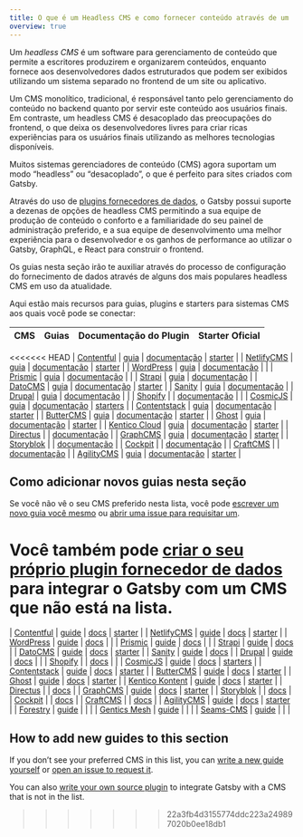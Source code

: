 ```yaml
---
title: O que é um Headless CMS e como fornecer conteúdo através de um
overview: true
---
```


Um _headless CMS_ é um software para gerenciamento de conteúdo que permite a escritores produzirem e organizarem conteúdos, enquanto fornece aos desenvolvedores dados estruturados que podem ser exibidos utilizando um sistema separado no frontend de um site ou aplicativo. 

Um CMS monolítico, tradicional, é responsável tanto pelo gerenciamento do conteúdo no backend quanto por servir este conteúdo aos usuários finais. Em contraste, um headless CMS é desacoplado das preocupações do frontend, o que deixa os desenvolvedores livres para criar ricas experiências para os usuários finais utilizando as melhores tecnologias disponíveis.

Muitos sistemas gerenciadores de conteúdo (CMS) agora suportam um modo “headless” ou “desacoplado”, o que é perfeito para sites criados com Gatsby.

Através do uso de [plugins fornecedores de dados](/plugins/?=source), o Gatsby possui suporte a dezenas de opções de headless CMS permitindo a sua equipe de produção de conteúdo o conforto e a familiaridade do seu painel de administração preferido, e a sua equipe de desenvolvimento uma melhor experiência para o desenvolvedor e os ganhos de performance ao utilizar o Gatsby, GraphQL, e React para construir o frontend.

Os guias nesta seção irão te auxiliar através do processo de configuração do fornecimento de dados através de alguns dos mais populares headless CMS em uso da atualidade.
<GuideList slug={props.slug} />

<!--
  A ordenação nesta seção é direcionada pelos downloads dos plugins do Gatsby (/plugins/?=gatsby-source-) & pelo tamaho/adoção do fornecedor do CMS.
-->

Aqui estão mais recursos para guias, plugins e starters para sistemas CMS aos quais você pode se conectar:

| CMS                                           | Guias                                                                           | Documentação do Plugin                                          | Starter Oficial                                                    |
| --------------------------------------------- | -------------------------------------------------------------------------------- | ---------------------------------------------------- | ------------------------------------------------------------------- |
<<<<<<< HEAD
| [Contentful](https://www.contentful.com/)     | [guia](/docs/sourcing-from-contentful/)                                         | [documentação](/packages/gatsby-source-contentful)           | [starter](/starters/contentful-userland/gatsby-contentful-starter/) |
| [NetlifyCMS](https://www.netlifycms.org/)     | [guia](/docs/sourcing-from-netlify-cms/)                                        | [documentação](/packages/gatsby-plugin-netlify-cms)          | [starter](/starters/netlify-templates/gatsby-starter-netlify-cms/)  |
| [WordPress](https://www.wordpress.com/)       | [guia](/docs/sourcing-from-wordpress/)                                          | [documentação](/packages/gatsby-source-wordpress)            |                                                                     |
| [Prismic](https://www.prismic.io/)            | [guia](/docs/sourcing-from-prismic/)                                            | [documentação](/packages/gatsby-source-prismic)              |                                                                     |
| [Strapi](https://strapi.io/)                  | [guia](/blog/2018-1-18-strapi-and-gatsby/)                                      | [documentação](/packages/gatsby-source-strapi)               |
| [DatoCMS](https://www.datocms.com/)           | [guia](https://www.gatsbyjs.com/guides/datocms/)                                | [documentação](/packages/gatsby-source-datocms)              | [starter](/starters/datocms/gatsby-portfolio/)                      |
| [Sanity](https://www.sanity.io/)              | [guia](/docs/sourcing-from-sanity)                                              | [documentação](/packages/gatsby-source-sanity/)              |
| [Drupal](https://www.drupal.com/)             | [guia](/docs/sourcing-from-drupal/)                                             | [documentação](/packages/gatsby-source-drupal)               |                                                                     |
| [Shopify](https://www.shopify.com/)           |                                                                                  | [documentação](/packages/gatsby-source-shopify)              |                                                                     |
| [CosmicJS](https://cosmicjs.com/)             | [guia](/blog/2018-06-07-build-a-gatsby-blog-using-the-cosmic-js-source-plugin/) | [documentação](/packages/gatsby-source-cosmicjs)             | [starters](/starters/?s=cosmicjs&v=2)                               |
| [Contentstack](https://www.contentstack.com/) | [guia](/docs/sourcing-from-contentstack)                                        | [documentação](/packages/gatsby-source-contentstack)         | [starter](/starters/contentstack/gatsby-starter-contentstack/)      |
| [ButterCMS](https://buttercms.com/)           | [guia](/docs/sourcing-from-buttercms/)                                          | [documentação](/packages/gatsby-source-buttercms)            | [starter](/starters/ButterCMS/gatsby-starter-buttercms/)            |
| [Ghost](https://ghost.org/)                   | [guia](/docs/sourcing-from-ghost/)                                              | [documentação](/packages/gatsby-source-ghost/)               | [starter](/starters/TryGhost/gatsby-starter-ghost/)                 |
| [Kentico Cloud](https://kenticocloud.com/)    | [guia](/docs/sourcing-from-kentico-cloud)                                       | [documentação](/packages/gatsby-source-kentico-cloud)        | [starter](/starters/Kentico/gatsby-starter-kentico-cloud/)          |
| [Directus](https://directus.io/)              |                                                                                  | [documentação](/packages/gatsby-source-directus)             |
| [GraphCMS](https://graphcms.com/)             | [guia](/docs/sourcing-from-graphcms)                                            | [documentação](/packages/gatsby-source-graphql)              | [starter](/starters/GraphCMS/gatsby-graphcms-tailwindcss-example/)  |
| [Storyblok](https://www.storyblok.com/)       |                                                                                  | [documentação](/packages/gatsby-source-storyblok)            |
| [Cockpit](https://getcockpit.com/)            |                                                                                  | [documentação](/packages/gatsby-plugin-cockpit)              |
| [CraftCMS](https://craftcms.com/)             |                                                                                  | [documentação](/packages/gatsby-source-craftcms)             |
| [AgilityCMS](https://agilitycms.com/)         | [guia](/docs/sourcing-from-agilitycms/)                                         | [documentação](/packages/@agility/gatsby-source-agilitycms/) | [starter](/starters/agility/agility-gatsby-starter/)                |

## Como adicionar novos guias nesta seção

Se você não vê o seu CMS preferido nesta lista, você pode [escrever um novo guia você mesmo](/contributing/how-to-contribute/) ou [abrir uma issue para requisitar um](https://github.com/gatsbyjs/gatsby/issues/new/choose).

Você também pode [criar o seu próprio plugin fornecedor de dados](/docs/creating-a-source-plugin/) para integrar o Gatsby com um CMS que não está na lista.
=======
| [Contentful](https://www.contentful.com/)     | [guide](/docs/sourcing-from-contentful/)                                         | [docs](/packages/gatsby-source-contentful)           | [starter](/starters/contentful-userland/gatsby-contentful-starter/) |
| [NetlifyCMS](https://www.netlifycms.org/)     | [guide](/docs/sourcing-from-netlify-cms/)                                        | [docs](/packages/gatsby-plugin-netlify-cms)          | [starter](/starters/netlify-templates/gatsby-starter-netlify-cms/)  |
| [WordPress](https://www.wordpress.com/)       | [guide](/docs/sourcing-from-wordpress/)                                          | [docs](/packages/gatsby-source-wordpress)            |                                                                     |
| [Prismic](https://www.prismic.io/)            | [guide](/docs/sourcing-from-prismic/)                                            | [docs](/packages/gatsby-source-prismic)              |                                                                     |
| [Strapi](https://strapi.io/)                  | [guide](/blog/2018-1-18-strapi-and-gatsby/)                                      | [docs](/packages/gatsby-source-strapi)               |
| [DatoCMS](https://www.datocms.com/)           | [guide](https://www.gatsbyjs.com/guides/datocms/)                                | [docs](/packages/gatsby-source-datocms)              | [starter](/starters/datocms/gatsby-portfolio/)                      |
| [Sanity](https://www.sanity.io/)              | [guide](/docs/sourcing-from-sanity)                                              | [docs](/packages/gatsby-source-sanity/)              |
| [Drupal](https://www.drupal.com/)             | [guide](/docs/sourcing-from-drupal/)                                             | [docs](/packages/gatsby-source-drupal)               |                                                                     |
| [Shopify](https://www.shopify.com/)           |                                                                                  | [docs](/packages/gatsby-source-shopify)              |                                                                     |
| [CosmicJS](https://cosmicjs.com/)             | [guide](/blog/2018-06-07-build-a-gatsby-blog-using-the-cosmic-js-source-plugin/) | [docs](/packages/gatsby-source-cosmicjs)             | [starters](/starters/?s=cosmicjs&v=2)                               |
| [Contentstack](https://www.contentstack.com/) | [guide](/docs/sourcing-from-contentstack)                                        | [docs](/packages/gatsby-source-contentstack)         | [starter](/starters/contentstack/gatsby-starter-contentstack/)      |
| [ButterCMS](https://buttercms.com/)           | [guide](/docs/sourcing-from-buttercms/)                                          | [docs](/packages/gatsby-source-buttercms)            | [starter](/starters/ButterCMS/gatsby-starter-buttercms/)            |
| [Ghost](https://ghost.org/)                   | [guide](/docs/sourcing-from-ghost/)                                              | [docs](/packages/gatsby-source-ghost/)               | [starter](/starters/TryGhost/gatsby-starter-ghost/)                 |
| [Kentico Kontent](https://kontent.ai/)        | [guide](/docs/sourcing-from-kentico-kontent)                                     | [docs](/packages/@kentico/gatsby-source-kontent)     | [starter](/starters/Kentico/gatsby-starter-kontent/)                |
| [Directus](https://directus.io/)              |                                                                                  | [docs](/packages/gatsby-source-directus)             |
| [GraphCMS](https://graphcms.com/)             | [guide](/docs/sourcing-from-graphcms)                                            | [docs](/packages/gatsby-source-graphql)              | [starter](/starters/GraphCMS/gatsby-graphcms-tailwindcss-example/)  |
| [Storyblok](https://www.storyblok.com/)       |                                                                                  | [docs](/packages/gatsby-source-storyblok)            |
| [Cockpit](https://getcockpit.com/)            |                                                                                  | [docs](/packages/gatsby-plugin-cockpit)              |
| [CraftCMS](https://craftcms.com/)             |                                                                                  | [docs](/packages/gatsby-source-craftcms)             |
| [AgilityCMS](https://agilitycms.com/)         | [guide](/docs/sourcing-from-agilitycms/)                                         | [docs](/packages/@agility/gatsby-source-agilitycms/) | [starter](/starters/agility/agility-gatsby-starter/)                |
| [Forestry](https://forestry.io/)              | [guide](/docs/sourcing-from-forestry/)                                           |                                                      |                                                                     |
| [Gentics Mesh](https://getmesh.io)            | [guide](/docs/sourcing-from-gentics-mesh)                                        |                                                      |                                                                     |
| [Seams-CMS](https://seams-cms.com/)           | [guide](/docs/sourcing-from-seams-cms)                                           |                                                      |                                                                     |

## How to add new guides to this section

If you don’t see your preferred CMS in this list, you can [write a new guide yourself](/contributing/how-to-contribute/) or [open an issue to request it](https://github.com/gatsbyjs/gatsby/issues/new/choose).

You can also [write your own source plugin](/docs/creating-a-source-plugin/) to integrate Gatsby with a CMS that is not in the list.
>>>>>>> 22a3fb4d3155774ddc223a249897020b0ee18db1
